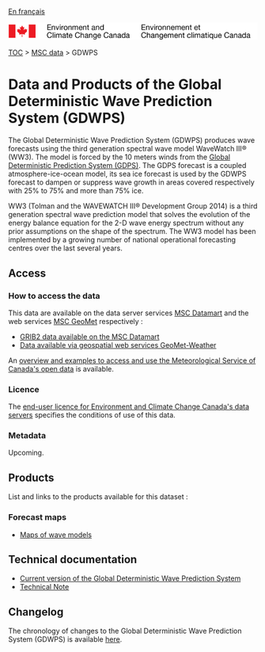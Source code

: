 [En français](readme_gdwps_fr.md)

![ECCC logo](../../img_eccc-logo.png)

[TOC](../../readme_en.md) > [MSC data](../readme_en.md) > GDWPS

# Data and Products of the Global Deterministic Wave Prediction System (GDWPS) 

The Global Deterministic Wave Prediction System (GDWPS) produces wave forecasts using the third generation spectral wave model WaveWatch III® (WW3). The model is forced by the 10 meters winds from the [Global Deterministic Prediction System (GDPS)](../../nwp_gdps/readme_gdps_en.md). The GDPS forecast is a coupled atmosphere-ice-ocean model, its sea ice forecast is used by the GDWPS forecast to dampen or suppress wave growth in areas covered respectively with 25% to 75% and more than 75% ice.

WW3 (Tolman and the WAVEWATCH III® Development Group 2014) is a third generation spectral wave prediction model that solves the evolution of the energy balance equation for the 2-D wave energy spectrum without any prior assumptions on the shape of the spectrum. The WW3 model has been implemented by a growing number of national operational forecasting centres over the last several years.

## Access

### How to access the data

This data are available on the data server services [MSC Datamart](../../msc-datamart/readme_en.md) and the web services [MSC GeoMet](../../msc-geomet/readme_en.md) respectively :

* [GRIB2 data available on the MSC Datamart](readme_gdwps-datamart_en.md) 
* [Data available via geospatial web services GeoMet-Weather](../../msc-geomet/readme_en.md)

An [overview and examples to access and use the Meteorological Service of Canada's open data](../../usage/readme_en.md) is available.

### Licence

The [end-user licence for Environment and Climate Change Canada's data servers](../../licence/readme_en.md) specifies the conditions of use of this data.

### Metadata

Upcoming.

## Products

List and links to the products available for this dataset :

### Forecast maps

* [Maps of wave models](https://weather.gc.ca/model_forecast/wave_e.html)

## Technical documentation

* [Current version of the Global Deterministic Wave Prediction System](https://collaboration.cmc.ec.gc.ca/cmc/CMOI/product_guide/docs/tech_specifications/tech_specifications_GDWPS_e.pdf)
* [Technical Note](https://collaboration.cmc.ec.gc.ca/cmc/CMOI/product_guide/docs/lib/op_systems/doc_opchanges/technote_gdwps_20150623_e.pdf)

## Changelog

The chronology of changes to the Global Deterministic Wave Prediction System (GDWPS) is available [here](changelog_gdwps_en.md).


